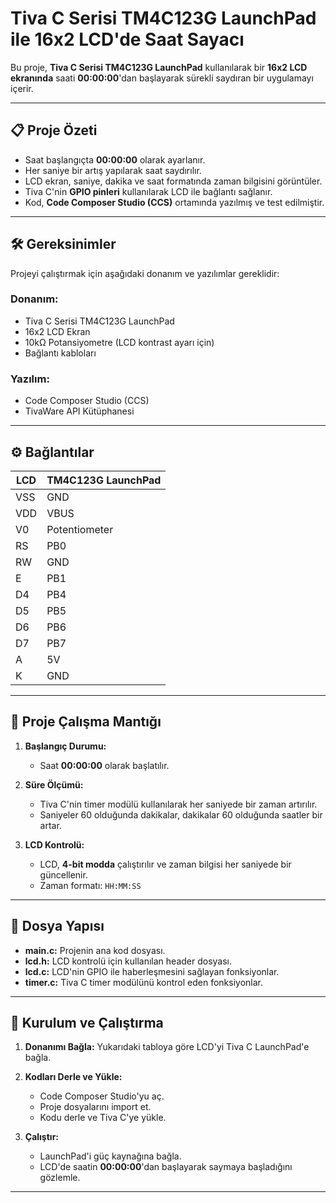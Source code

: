 # Tiva C Serisi TM4C123G LaunchPad ile 16x2 LCD'de Saat Sayacı

Bu proje, **Tiva C Serisi TM4C123G LaunchPad** kullanılarak bir **16x2 LCD ekranında** saati **00:00:00**'dan başlayarak sürekli saydıran bir uygulamayı içerir.

---

## 📋 Proje Özeti

- Saat başlangıçta **00:00:00** olarak ayarlanır.
- Her saniye bir artış yapılarak saat saydırılır.
- LCD ekran, saniye, dakika ve saat formatında zaman bilgisini görüntüler.
- Tiva C'nin **GPIO pinleri** kullanılarak LCD ile bağlantı sağlanır.
- Kod, **Code Composer Studio (CCS)** ortamında yazılmış ve test edilmiştir.

---

## 🛠 Gereksinimler

Projeyi çalıştırmak için aşağıdaki donanım ve yazılımlar gereklidir:

### Donanım:
- Tiva C Serisi TM4C123G LaunchPad
- 16x2 LCD Ekran
- 10kΩ Potansiyometre (LCD kontrast ayarı için)
- Bağlantı kabloları

### Yazılım:
- Code Composer Studio (CCS)
- TivaWare API Kütüphanesi

---

## ⚙️ Bağlantılar

| LCD      | TM4C123G LaunchPad       |
|----------|--------------------------|
| VSS      | GND                      |
| VDD      | VBUS                     |
| V0       | Potentiometer            |
| RS       | PB0                      |
| RW       | GND                      |
| E        | PB1                      |
| D4       | PB4                      |
| D5       | PB5                      |
| D6       | PB6                      |
| D7       | PB7                      |
| A        | 5V                       |
| K        | GND                      |


---

## 📄 Proje Çalışma Mantığı

1. **Başlangıç Durumu:**
   - Saat **00:00:00** olarak başlatılır.

2. **Süre Ölçümü:**
   - Tiva C'nin timer modülü kullanılarak her saniyede bir zaman artırılır.
   - Saniyeler 60 olduğunda dakikalar, dakikalar 60 olduğunda saatler bir artar.

3. **LCD Kontrolü:**
   - LCD, **4-bit modda** çalıştırılır ve zaman bilgisi her saniyede bir güncellenir.
   - Zaman formatı: `HH:MM:SS`

---

## 📂 Dosya Yapısı

- **main.c:** Projenin ana kod dosyası.
- **lcd.h:** LCD kontrolü için kullanılan header dosyası.
- **lcd.c:** LCD'nin GPIO ile haberleşmesini sağlayan fonksiyonlar.
- **timer.c:** Tiva C timer modülünü kontrol eden fonksiyonlar.

---

## 🚀 Kurulum ve Çalıştırma

1. **Donanımı Bağla:**
   Yukarıdaki tabloya göre LCD'yi Tiva C LaunchPad'e bağla.

2. **Kodları Derle ve Yükle:**
   - Code Composer Studio'yu aç.
   - Proje dosyalarını import et.
   - Kodu derle ve Tiva C'ye yükle.

3. **Çalıştır:**
   - LaunchPad'i güç kaynağına bağla.
   - LCD'de saatin **00:00:00**'dan başlayarak saymaya başladığını gözlemle.

---


